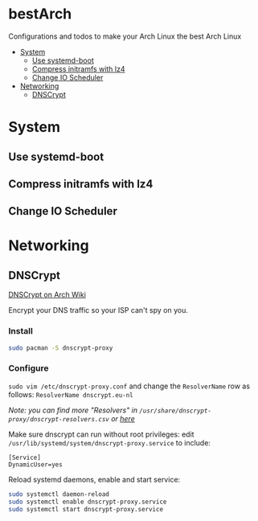 # bestArch

Configurations and todos to make your Arch Linux the best Arch Linux


- [System](#system)
  - [Use systemd-boot](#use-systemd-boot)
  - [Compress initramfs with lz4](#compress-initramfs-with-lz4)
  - [Change IO Scheduler](#change-io-scheduler)
- [Networking](#networking)
  - [DNSCrypt](#dnscrypt)

# System

## Use systemd-boot

## Compress initramfs with lz4

## Change IO Scheduler

# Networking

## DNSCrypt

[DNSCrypt on Arch Wiki](https://wiki.archlinux.org/index.php/DNSCrypt)

Encrypt your DNS traffic so your ISP can't spy on you.

### Install

```bash
sudo pacman -S dnscrypt-proxy
```

### Configure

`sudo vim /etc/dnscrypt-proxy.conf` and change the `ResolverName` row as follows: `ResolverName dnscrypt.eu-nl`

*Note: you can find more "Resolvers" in `/usr/share/dnscrypt-proxy/dnscrypt-resolvers.csv` or [here](https://github.com/dyne/dnscrypt-proxy/blob/master/dnscrypt-resolvers.csv)*

Make sure dnscrypt can run without root privileges: edit `/usr/lib/systemd/system/dnscrypt-proxy.service` to include:

```
[Service]
DynamicUser=yes
```

Reload systemd daemons, enable and start service:

```bash
sudo systemctl daemon-reload
sudo systemctl enable dnscrypt-proxy.service
sudo systemctl start dnscrypt-proxy.service
```